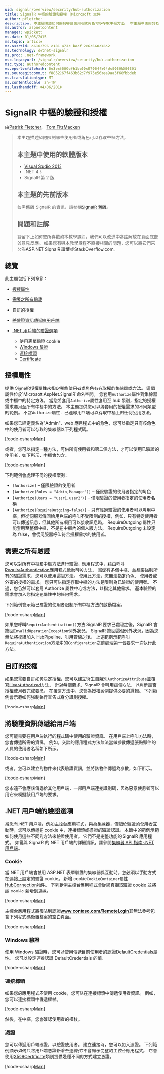 ```yaml
---
uid: signalr/overview/security/hub-authorization
title: SignalR 中樞的驗證和授權 |Microsoft 文件
author: pfletcher
description: 本主題描述如何限制哪些使用者或角色可以存取中樞方法。 本主題中使用的軟體版本 Visual Studio 2013.NET 4.5 SignalR ve...
ms.author: aspnetcontent
manager: wpickett
ms.date: 01/05/2015
ms.topic: article
ms.assetid: a610c796-c131-473c-baef-2e6c568cb2a2
ms.technology: dotnet-signalr
ms.prod: .net-framework
msc.legacyurl: /signalr/overview/security/hub-authorization
msc.type: authoredcontent
ms.openlocfilehash: 8e3bc8889efb1be80c57084fb04dc8030b386601
ms.sourcegitcommit: f8852267f463b62d7f975e56bea9aa3f68fbbdeb
ms.translationtype: MT
ms.contentlocale: zh-TW
ms.lasthandoff: 04/06/2018
---
```

<a name="authentication-and-authorization-for-signalr-hubs"></a>SignalR 中樞的驗證和授權
====================
由[Patrick Fletcher](https://github.com/pfletcher)， [Tom FitzMacken](https://github.com/tfitzmac)

> 本主題描述如何限制哪些使用者或角色可以存取中樞方法。 
> 
> ## <a name="software-versions-used-in-this-topic"></a>本主題中使用的軟體版本
> 
> 
> - [Visual Studio 2013](https://www.microsoft.com/visualstudio/eng/2013-downloads)
> - .NET 4.5
> - SignalR 第 2 版
>   
> 
> 
> ## <a name="previous-versions-of-this-topic"></a>本主題的先前版本
> 
> 如需舊版 SignalR 的資訊，請參閱[SignalR 舊版](../older-versions/index.md)。
> 
> ## <a name="questions-and-comments"></a>問題和註解
> 
> 請留下上如何您所喜歡的本教學課程，我們可以改進中將註解放在頁面底部的意見反應。 如果您有與本教學課程不直接相關的問題，您可以將它們來公佈[ASP.NET SignalR 論壇](https://forums.asp.net/1254.aspx/1?ASP+NET+SignalR)或[StackOverflow.com](http://stackoverflow.com/)。


## <a name="overview"></a>總覽

此主題包括下列章節：

- [授權屬性](#authorizeattribute)
- [需要之所有驗證](#requireauth)
- [自訂的授權](#custom)
- [將驗證資訊傳遞給用戶端](#passauth)
- [.NET 用戶端的驗證選項](#authoptions)

    - [使用表單驗證 cookie](#cookie)
    - [Windows 驗證](#windows)
    - [連接標頭](#header)
    - [Certificate](#certificate)

<a id="authorizeattribute"></a>

## <a name="authorize-attribute"></a>授權屬性

提供 SignalR[授權](https://msdn.microsoft.com/library/microsoft.aspnet.signalr.authorizeattribute(v=vs.111).aspx)屬性來指定哪些使用者或角色有存取權的集線器或方法。 這個屬性位於`Microsoft.AspNet.SignalR`命名空間。 您套用`Authorize`屬性到集線器或中樞中的特定方法。 當您將套用`Authorize`屬性套用至 hub 類別，指定的授權需求套用至所有中樞中的方法。 本主題提供您可以將套用的授權需求的不同類型的範例。 不含`Authorize`屬性，已連線用戶端可以存取中樞上的任何公用方法。

如果您已經定義名為"Admin"，web 應用程式中的角色，您可以指定只有該角色中的使用者可以存取的集線器以下列程式碼。

[!code-csharp[Main](hub-authorization/samples/sample1.cs)]

或者，您可以指定一種方法，可供所有使用者和第二個方法，才可以使用已驗證的使用者，如下所示，中樞會包含。

[!code-csharp[Main](hub-authorization/samples/sample2.cs)]

下列範例會處理不同的授權案例：

- `[Authorize]` – 僅限驗證的使用者
- `[Authorize(Roles = "Admin,Manager")]` – 僅限驗證的使用者指定的角色
- `[Authorize(Users = "user1,user2")]` – 僅限驗證的使用者指定的使用者名稱
- `[Authorize(RequireOutgoing=false)]` – 只有經過驗證的使用者可以叫用中樞，但從伺服器傳回給用戶端的呼叫不受限制的授權，例如，只有特定使用者可以傳送訊息，但其他所有項目可以接收訊息時。 RequireOutgoing 屬性只能套用至整個中樞，不是在中樞內的個人版方法。 RequireOutgoing 未設定為 false，會從伺服器呼叫符合授權需求的使用者。

<a id="requireauth"></a>

## <a name="require-authentication-for-all-hubs"></a>需要之所有驗證

您可以對所有中樞和中樞方法進行驗證，應用程式中，藉由呼叫[RequireAuthentication](https://msdn.microsoft.com/library/microsoft.aspnet.signalr.hubpipelineextensions.requireauthentication(v=vs.111).aspx)應用程式啟動時的方法。 當您有多個中樞，並想要強制所有的驗證需求，您可以使用這個方法。 使用此方法，您無法指定角色、 使用者或外寄的授權的需求。 您只可以指定存取中樞的方法是限制為已驗證的使用者。 不過，您仍然可以套用 Authorize 屬性中心或方法，以指定其他需求。 基本驗證的需求會加入您指定在屬性中的任何需求。

下列範例會示範已驗證的使用者限制所有中樞方法的啟動檔案。

[!code-csharp[Main](hub-authorization/samples/sample3.cs)]

如果您呼叫`RequireAuthentication()`方法 SignalR 要求已處理之後，SignalR 會擲回`InvalidOperationException`例外狀況。 SignalR 擲回這個例外狀況，因為您無法將模組加入 HubPipeline，叫用管線之後。 上述範例示範呼叫`RequireAuthentication`方法中的`Configuration`之前處理第一個要求一次執行此方法。

<a id="custom"></a>

## <a name="customized-authorization"></a>自訂的授權

如果您需要自訂如何決定授權，您可以建立衍生自類別`AuthorizeAttribute`並覆寫[UserAuthorized](https://msdn.microsoft.com/library/microsoft.aspnet.signalr.authorizeattribute.userauthorized(v=vs.111).aspx)方法。 針對每個要求，SignalR 會叫用這個方法，以判斷是否授權使用者完成要求。 在覆寫方法中，您會為授權案例提供必要的邏輯。 下列範例會示範如何強制執行宣告式身分識別授權。

[!code-csharp[Main](hub-authorization/samples/sample4.cs)]

<a id="passauth"></a>

## <a name="pass-authentication-information-to-clients"></a>將驗證資訊傳遞給用戶端

您可能需要在用戶端執行的程式碼中使用的驗證資訊。 在用戶端上呼叫方法時，您會傳遞所需的資訊。 例如，交談的應用程式方法無法當做參數傳遞張貼郵件的人員的使用者名稱如下所示。

[!code-csharp[Main](hub-authorization/samples/sample5.cs)]

或者，您可以建立的物件來代表驗證資訊，並將該物件傳遞為參數，如下所示。

[!code-csharp[Main](hub-authorization/samples/sample6.cs)]

您永遠不會應該傳遞給其他用戶端，一部用戶端連接識別碼，因為惡意使用者可以用它來模擬該用戶端的要求。

<a id="authoptions"></a>

## <a name="authentication-options-for-net-clients"></a>.NET 用戶端的驗證選項

當您有.NET 用戶端，例如主控台應用程式，與為集線器，僅限於驗證的使用者互動時，您可以傳遞在 cookie 中，連接標頭或憑證的驗證認證。 本節中的範例示範如何使用這些不同的方法來驗證使用者。 它們不是完整功能的 SignalR 應用程式。 如需與 SignalR 的.NET 用戶端的詳細資訊，請參閱[集線器 API 指南-.NET 用戶端](../guide-to-the-api/hubs-api-guide-net-client.md)。

<a id="cookie"></a>

### <a name="cookie"></a>Cookie

當.NET 用戶端會使用 ASP.NET 表單驗證的集線器與互動時，您必須以手動方式在連接上設定的驗證 cookie。 新增 cookie`CookieContainer`屬性[HubConnection](https://msdn.microsoft.com/library/microsoft.aspnet.signalr.client.hubs.hubconnection(v=vs.111).aspx)物件。 下列範例主控台應用程式會從網頁擷取驗證 cookie 並將該 cookie 新增到連線。

[!code-csharp[Main](hub-authorization/samples/sample7.cs)]

主控台應用程式將張貼到認證<strong>www.contoso.com/RemoteLogin</strong>其無法參考包含下列程式碼後置檔案的空白頁面。

[!code-csharp[Main](hub-authorization/samples/sample8.cs)]

<a id="windows"></a>

### <a name="windows-authentication"></a>Windows 驗證

使用 Windows 驗證時，您可以使用傳遞目前使用者的認證[DefaultCredentials](https://msdn.microsoft.com/library/system.net.credentialcache.defaultcredentials.aspx)屬性。 您可以設定連線認證 DefaultCredentials 的值。

[!code-csharp[Main](hub-authorization/samples/sample9.cs?highlight=6)]

<a id="header"></a>

### <a name="connection-header"></a>連接標頭

如果您的應用程式不使用 cookie，您可以在連接標頭中傳遞使用者資訊。 例如，您可以連接標頭中傳遞權杖。

[!code-csharp[Main](hub-authorization/samples/sample10.cs?highlight=6)]

然後，在中樞，您會確認使用者的權杖。

<a id="certificate"></a>

### <a name="certificate"></a>憑證

您可以傳遞用戶端憑證，以驗證使用者。 建立連接時，您可以加入憑證。 下列範例顯示如何只將用戶端憑證新增至連線;它不會顯示完整的主控台應用程式。 它會使用[X509Certificate](https://msdn.microsoft.com/library/system.security.cryptography.x509certificates.x509certificate.aspx)類別提供幾種不同的方式建立憑證。

[!code-csharp[Main](hub-authorization/samples/sample11.cs?highlight=6)]
